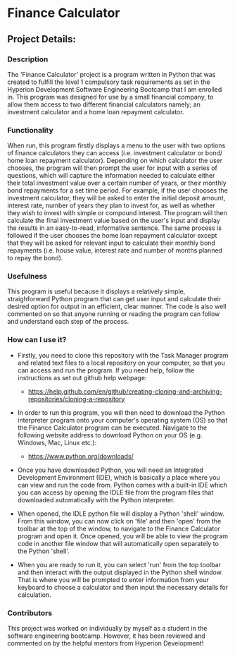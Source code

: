 # Finance Calculator  

## Project Details:

### Description

The 'Finance Calculator' project is a program written in Python that was created to fulfill the level 1 compulsory task requirements as set in the Hyperion Development Software Engineering Bootcamp
that I am enrolled in. This program was designed for use by a small financial company, to allow them access to two different financial calculators namely; an investment calculator and a 
home loan repayment calculator.

### Functionality

When run, this program firstly displays a menu to the user with two options of finance calculators they can access (i.e. investment calculator or bond/ home loan repayment calculator). 
Depending on which calculator the user chooses, the program will then prompt the user for input with a series of questions, which will capture the information needed to calculate either their total investment value over a certain number of years, or their monthly bond repayments for a set time period. 
For example, if the user chooses the investment calculator, they will be asked to enter the initial deposit amount, interest rate, number of years they plan to invest for, as well as whether they wish to invest with simple or compound interest.
The program will then calculate the final investment value based on the user's input and display the results in an easy-to-read, informative sentence.
The same process is followed if the user chooses the home loan repayment calculator except that they will be asked for relevant input to calculate their monthly bond repayments (i.e. house value, interest rate and number of months planned to repay the bond).

### Usefulness

This program is useful because it displays a relatively simple, straighforward Python program that can get user input and calculate their desired option for output in an efficient, clear manner.
The code is also well commented on so that anyone running or reading the program can follow and understand each step of the process.

### How can I use it?
* Firstly, you need to clone this repository with the Task Manager program and related text files to a local repository on your computer, so that you can access and run the program.
If you need help, follow the instructions as set out github help webpage: 

  * https://help.github.com/en/github/creating-cloning-and-archiving-repositories/cloning-a-repository

* In order to run this program, you will then need to download the Python interpreter program onto your computer's operating system (OS) so that the Finance Calculator program can be executed.
Navigate to the following website address to download Python on your OS (e.g. Windows, Mac, Linux etc.):
  
  * https://www.python.org/downloads/

* Once you have downloaded Python, you will need an Integrated Development Environment (IDE), which is basically a place where you can view and run the code from. 
Python comes with a built-in IDE which you can access by opening the IDLE file from the program files that downloaded automatically with the Python interpreter.
* When opened, the IDLE python file will display a Python 'shell' window. From this window, you can now click on 'file' and then 'open' from the toolbar at the top of the window, to navigate to the Finance Calculator program and open it.
Once opened, you will be able to view the program code in another file window that will automatically open separately to the Python 'shell'. 
* When you are ready to run it, you can select 'run' from the top toolbar and then interact with the output displayed in the Python shell window. 
That is where you will be prompted to enter information from your keyboard to choose a calculator and then input the necessary details for calculation.

### Contributors

This project was worked on individually by myself as a student in the software engineering bootcamp. However, it has been reviewed and commented on by the helpful mentors from Hyperion Development!
